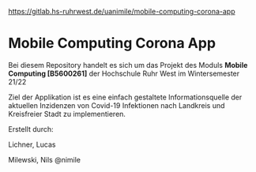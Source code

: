 https://gitlab.hs-ruhrwest.de/uanimile/mobile-computing-corona-app

# Mobile Computing Corona App

Bei diesem Repository handelt es sich um das Projekt des Moduls **Mobile Computing [B5600261]**  der Hochschule Ruhr West im Wintersemester 21/22 

Ziel der Applikation ist es eine einfach gestaltete Informationsquelle der aktuellen Inzidenzen von Covid-19 Infektionen nach Landkreis und Kreisfreier Stadt zu implementieren. 

Erstellt durch:

Lichner, Lucas 

Milewski, Nils @nimile

